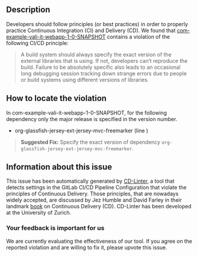 
## Description
Developers should follow principles (or best practices) in order to properly practice Continuous Integration (CI) and Delivery (CD).
We found that [com-example-vali-it-webapp-1-0-SNAPSHOT](https://gitlab.com/sapsan14/Vali-IT-feedback/blob/master/.gitlab-ci.yml) contains a violation of the following CI/CD principle:

> A build system should always specify the exact version of the external libraries that is using.
If not, developers can’t reproduce the build. Failure to be absolutely specific also leads to an occasional long debugging session tracking down strange errors due to people or build systems using different versions of libraries.

## How to locate the violation

In com-example-vali-it-webapp-1-0-SNAPSHOT, for the following dependency only the major release is specified in the version number.

* org-glassfish-jersey-ext-jersey-mvc-freemarker (line )

> **Suggested Fix:** Specify the exact version of dependency `org-glassfish-jersey-ext-jersey-mvc-freemarker`.

## Information about this issue

This issue has been automatically generated by [CD-Linter](https://gitlab.com/Jancso/configuration-analytics), a tool that detects settings in the GitLab CI/CD Pipeline Configuration that violate the principles of Continuous Delivery. Those principles, that are nowadays widely accepted, are discussed by Jez Humble and David Farley in their landmark [book](https://www.oreilly.com/library/view/continuous-delivery-reliable/9780321670250/) on Continuous Delivery (CD). CD-Linter has been developed at the University of Zurich.

### Your feedback is important for us
We are currently evaluating the effectiveness of our tool. If you agree on the reported violation and are willing to fix it, please upvote this issue.